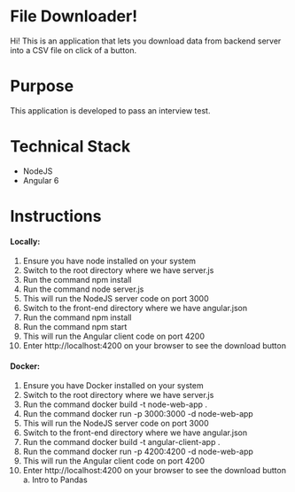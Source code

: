 # File Downloader!

Hi! This is an application that lets you download data from backend server into a CSV file on click of a button.

# Purpose
This application is developed to pass an interview test.

# Technical Stack
- NodeJS
- Angular 6

# Instructions 
#### Locally:
1. Ensure you have node installed on your system
2. Switch to the root directory where we have server.js 
3. Run the command npm install
4. Run the command node server.js
5. This will run the NodeJS server code on port 3000
6. Switch to the front-end directory where we have angular.json
7. Run the command npm install
8. Run the command npm start
9. This will run the Angular client code on port 4200
10. Enter http://localhost:4200 on your browser to see the download button
#### Docker:
1. Ensure you have Docker installed on your system
2. Switch to the root directory where we have server.js 
3. Run the command docker build -t node-web-app .
4. Run the command docker run -p 3000:3000 -d node-web-app
5. This will run the NodeJS server code on port 3000
6. Switch to the front-end directory where we have angular.json
7. Run the command docker build -t angular-client-app .
8. Run the command docker run -p 4200:4200 -d node-web-app
9. This will run the Angular client code on port 4200
10. Enter http://localhost:4200 on your browser to see the download button
	a. Intro to Pandas
